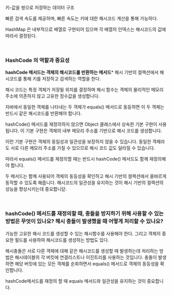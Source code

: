 키-값을 쌍으로 저장하는 데이터 구조  

  
빠른 검색 속도를 제공하며, 빠른 속도는 키에 대한 해시코드 계산을 통해 가능하다.  

HashMap 은 내부적으로 배열로 구현되어 있으며 각 배열의 인덱스는 해시코드의 값에 따라서 결정된다.  


<br>

### HashCode 의 역할과 중요성

**hashCode 메서드는 객체의 해시코드를 반환하는 메서드***
해시 기반의 컬렉션에서 해시코드를 통해 키를 저장하고 검색하는 역할을 한다.  
  
해시 코드는 특정 객체가 저장될 위치를 결정하며 해시 함수는 객체의 물리적인 메모리 주소에 의존하지 않고 고유한 정수값을 생성합니다.

자바에서 동일한 객체를 나타내는 두 객체가 equals() 메서드로 동등하면 이 두 객체는 반드시 같은 해시코드를 반환해야 합니다.

hashCode()  메서드를 재정의하지 않으면 Object 클래스에서 상속한 기본 구현이 사용됩니다. 이 기본 구현은 객체의 내부 메모리 주소를 기반으로 해시 코드를 생성합니다. 

이런 기본 구현은 객체의 동일성과 일관성을 보장하지 않을 수 있습니다. 동일한 객체라도 서로 다른 메모리 주소를 가질 수 있으므로 해시 코드 값도 달라질 수 있습니다.

따라서 equals() 메서드를 재정의할 때는 반드시 hashCode() 메서드도 함께 재정의해야 합니다.

두 메서드는 함께 사용되어 객체의 동등성을 확인하고 해시 기반의 컬렉션에서 올바르게 동작할 수 있도록 해줍니다. 해시코드의 일관성을 유지하는 것이 해시 기반의 컬렉션의 성능을 향상시키는데 중요합니닫.



<br>

### hashCode() 메서드를 재정의할 때, 충돌을 방지하기 위해 사용할 수 있는 방법은 무엇이 있나요? 해시 충돌이 발생했을 때 어떻게 처리할 수 있나요?

가능한 고유한 해시 코드를 생성할 수 있는 해시함수를 사용해야 한다. 그리고 객체의 중요한 필드를 사용하여 해시코드를 생성하는 방법도 있다.

해시충돌은 서로 다른 객체에 대해 같은 해시코드를 생성할 때 발생하는데 처리하는 방법은 해시테이블의 각 버킷에 연결리스트나 이진트리를 사용하는 것입니다. 충돌이 발생하면 해당 버킷에 있는 모든 객체를 순회하면서 equals() 메서드로 객체의 동등성을 확인합니다.

hashCode메서드를 재정의 할 때 equals 메서드와 일관성을 유지하는 것이 중요합니다.
